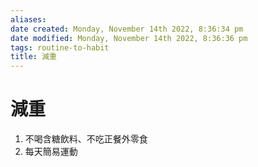 ```yaml
---
aliases: 
date created: Monday, November 14th 2022, 8:36:34 pm
date modified: Monday, November 14th 2022, 8:36:36 pm
tags: routine-to-habit
title: 減重
---
```


# 減重

1. 不喝含糖飲料、不吃正餐外零食
2. 每天簡易運動